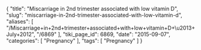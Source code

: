 {
    "title": "Miscarriage in 2nd trimester associated with low vitamin D",
    "slug": "miscarriage-in-2nd-trimester-associated-with-low-vitamin-d",
    "aliases": [
        "/Miscarriage+in+2nd+trimester+associated+with+low+vitamin+D+\u2013+July+2012",
        "/6869"
    ],
    "tiki_page_id": 6869,
    "date": "2015-09-07",
    "categories": [
        "Pregnancy"
    ],
    "tags": [
        "Pregnancy"
    ]
}